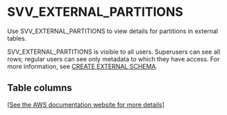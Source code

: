 # SVV\_EXTERNAL\_PARTITIONS<a name="r_SVV_EXTERNAL_PARTITIONS"></a>

Use SVV\_EXTERNAL\_PARTITIONS to view details for partitions in external tables\. 

SVV\_EXTERNAL\_PARTITIONS is visible to all users\. Superusers can see all rows; regular users can see only metadata to which they have access\. For more information, see [CREATE EXTERNAL SCHEMA](r_CREATE_EXTERNAL_SCHEMA.md)\.

## Table columns<a name="r_SVV_EXTERNAL_PARTITIONS-table-columns"></a>

[\[See the AWS documentation website for more details\]](http://docs.aws.amazon.com/redshift/latest/dg/r_SVV_EXTERNAL_PARTITIONS.html)